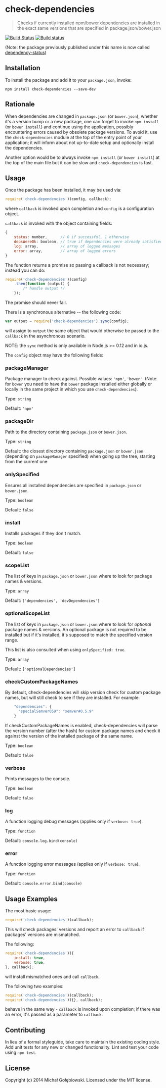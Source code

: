 # check-dependencies

> Checks if currently installed npm/bower dependencies are installed in the exact same versions that are specified in package.json/bower.json

[![Build Status](https://travis-ci.org/mzgol/check-dependencies.svg?branch=master)](https://travis-ci.org/mzgol/check-dependencies)
[![Build status](https://ci.appveyor.com/api/projects/status/a4cok143mjmi0hk3/branch/master?svg=true)](https://ci.appveyor.com/project/mzgol/check-dependencies/branch/master)

(Note: the package previously published under this name is now called [dependency-status](https://www.npmjs.org/package/dependency-status))

## Installation

To install the package and add it to your `package.json`, invoke:

```shell
npm install check-dependencies --save-dev
```

## Rationale

When dependencies are changed in `package.json` (or `bower.json`), whether it's a version bump or a new package, one can forget to invoke `npm install` (or `bower install`) and continue using the application, possibly encountering errors caused by obsolete package versions. To avoid it, use the `check-dependencies` module at the top of the entry point of your application; it will inform about not up-to-date setup and optionally install the dependencies.
 
Another option would be to always invoke `npm install` (or `bower install`) at the top of the main file but it can be slow and `check-dependencies` is fast.

## Usage

Once the package has been installed, it may be used via:

```js
require('check-dependencies')(config, callback);
```
where `callback` is invoked upon completion and `config` is a configuration object.

`callback` is invoked with the object containing fields:
```js
{
    status: number,      // 0 if successful, 1 otherwise
    depsWereOk: boolean, // true if dependencies were already satisfied
    log: array,          // array of logged messages
    error: array,        // array of logged errors
}
```

The function returns a promise so passing a callback is not necessary; instead you can do:
```js
require('check-dependencies')(config)
    .then(function (output) {
        /* handle output */
    });
```
The promise should never fail.

There is a synchronous alternative -- the following code:
```js
var output = require('check-dependencies').sync(config);
```
will assign to `output` the same object that would otherwise be passed to the `callback` in the asynchronous scenario.

NOTE: the `sync` method is only available in Node.js >= 0.12 and in io.js.

The `config` object may have the following fields:

### packageManager

Package manager to check against. Possible values: `'npm'`, `'bower'`. (Note: for `bower` you need to have the `bower` package installed either globally or locally in the same project in which you use `check-dependencies`).

Type: `string`

Default: `'npm'`

### packageDir

Path to the directory containing `package.json` or `bower.json`.

Type: `string`

Default: the closest directory containing `package.json` or `bower.json` (depending on `packageManager` specified) when going up the tree, starting from the current one

### onlySpecified

Ensures all installed dependencies are specified in `package.json` or `bower.json`.

Type: `boolean`

Default: `false`

### install

Installs packages if they don't match.

Type: `boolean`

Default: `false`

### scopeList

The list of keys in `package.json` or `bower.json` where to look for package names & versions.

Type: `array`

Default: `['dependencies', 'devDependencies']`

### optionalScopeList

The list of keys in `package.json` or `bower.json` where to look for *optional* package names & versions. An optional package is not required to be installed but if it's installed, it's supposed to match the specified version range.

This list is also consulted when using `onlySpecified: true`.

Type: `array`

Default: `['optionalDependencies']`

### checkCustomPackageNames

By default, check-dependencies will skip version check for custom package names, but will still check to see if they are installed.  For example:

```js
    "dependencies": {
      "specialSemver059": "semver#0.5.9"
    }
```

If checkCustomPackageNames is enabled, check-dependencies will parse the version number (after the hash) for custom package names and check it against the version of the installed package of the same name.

Type: `boolean`

Default: `false`

### verbose

Prints messages to the console.

Type: `boolean`

Default: `false`

### log

A function logging debug messages (applies only if `verbose: true`).

Type: `function`

Default: `console.log.bind(console)`

### error

A function logging error messages (applies only if `verbose: true`).

Type: `function`

Default: `console.error.bind(console)`

## Usage Examples

The most basic usage:
```js
require('check-dependencies')(callback);
```
This will check packages' versions and report an error to `callback` if packages' versions are mismatched.

The following:
```js
require('check-dependencies')({
    install: true,
    verbose: true,
}, callback);
```
will install mismatched ones and call `callback`.

The following two examples:
```js
require('check-dependencies')(callback);
require('check-dependencies')({}, callback);
```
behave in the same way - `callback` is invoked upon completion; if there was an error, it's passed as a parameter to `callback`.

## Contributing
In lieu of a formal styleguide, take care to maintain the existing coding style. Add unit tests for any new or changed functionality. Lint and test your code using `npm test`.

## License
Copyright (c) 2014 Michał Gołębiowski. Licensed under the MIT license.

